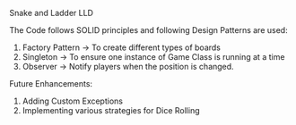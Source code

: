 Snake and Ladder LLD 

The Code follows SOLID principles and following Design Patterns are used:

1. Factory Pattern -> To create different types of boards
2. Singleton -> To ensure one instance of Game Class is running at a time
3. Observer -> Notify players when the position is changed.

Future Enhancements:

1. Adding Custom Exceptions
2. Implementing various strategies for Dice Rolling
